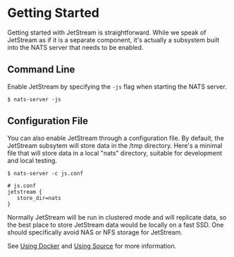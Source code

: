 # Getting Started

Getting started with JetStream is straightforward. While we speak of JetStream as if it is a separate component, it's actually a subsystem built into the NATS server that needs to be enabled.

## Command Line

Enable JetStream by specifying the `-js` flag when starting the NATS server.

`$ nats-server -js`

## Configuration File

You can also enable JetStream through a configuration file. By default, the JetStream subsytem will store data in the /tmp directory. Here's a minimal file that will store data in a local "nats" directory, suitable for development and local testing.

`$ nats-server -c js.conf`

```text
# js.conf
jetstream {
   store_dir=nats
}
```

Normally JetStream will be run in clustered mode and will replicate data, so the best place to store JetStream data would be locally on a fast SSD. One should specifically avoid NAS or NFS storage for JetStream.

See [Using Docker](../../../running-a-nats-service/running/nats_docker/jetstream_docker.md) and [Using Source](using_source.md) for more information.


